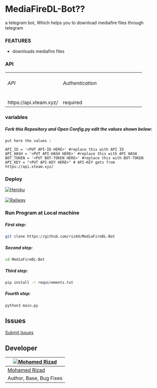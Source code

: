 # MediaFireDL-Bot??

a telegram bot, Which helps you to download mediafire files through telegram

### FEATURES
 - downloads mediafire files
### API
<table>
<tr><td align="left" width="160px"><h6>API</h6></td><td align="left" width="250px"><h6>Authentication</h6></td></tr>
<tr><td align="left">https://api.xteam.xyz/</td><td align="left">required</td></tr>
 </table>
 
 
 ### variables
 
 ##### Fork this Repository and Open Config.py edit the values shown below:

```
put here the values :

API_ID = '<PUT API-ID HERE>' #replace this with API ID
API_HASH = '<PUT API-HASH HERE>' #replace this with API HASH
BOT_TOKEN = '<PUT BOT-TOKEN HERE>' #replace this with BOT-TOKEN
API_KEY = "<PUT API-KEY HERE>" # API-KEY gets from https://api.xteam.xyz/
```
 ### Deploy
 
 [![Heroku](https://www.herokucdn.com/deploy/button.svg)](https://heroku.com/deploy?template=https://github.com/riz4d/MediaFireDL-Bot)<br><br>
 [![Railway](https://railway.app/button.svg)](https://railway.app/new/template?template=https://github.com/riz4d/MediaFireDL-Bot)

 

### Run Program at Local machine


##### First step:

```sh
git clone https://github.com/riz4d/MediaFireDL-Bot
```

##### Second step:

```sh
cd MediaFireDL-Bot
```

##### Third step:

```sh
pip install -r requirements.txt
```

##### Fourth step:

```sh
python3 main.py
```

## Issues 

[Submit Issues](https://github.com/riz4d/MediaFireDL-Bot/issues)


## Developer

[![Mohamed Rizad](https://github.com/riz4d.png?size=100)](https://github.com/riz4d) |
----|
[Mohamed Rizad](https://t.me/riz4d) |
Author, Base, Bug Fixes  |
